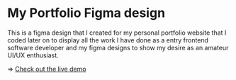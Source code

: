 # My Portfolio Figma design 

This is a figma design that I created for my personal portfolio website that I coded later on to display all the work I have done as a entry frontend software developer and my figma designs to show my desire as an amateur UI/UX enthusiast.

=> [Check out the live demo](https://marion-nabulobi.vercel.app/)
